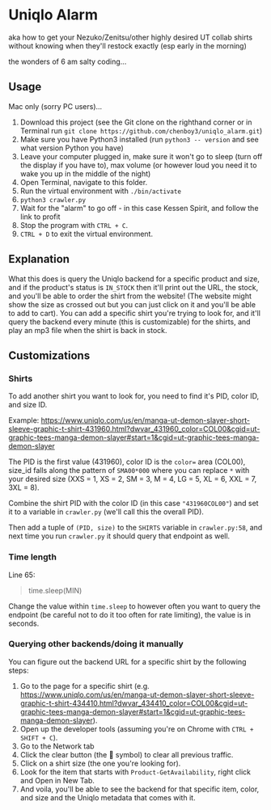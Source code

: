 # Uniqlo Alarm

aka how to get your Nezuko/Zenitsu/other highly desired UT collab shirts without knowing when they'll restock exactly (esp early in the morning)

the wonders of 6 am salty coding...

## Usage

Mac only (sorry PC users)...

1. Download this project (see the Git clone on the righthand corner or in Terminal run `git clone https://github.com/chenboy3/uniqlo_alarm.git`)
2. Make sure you have Python3 installed (run `python3 -- version` and see what version Python you have)
3. Leave your computer plugged in, make sure it won't go to sleep (turn off the display if you have to), max volume (or however loud you need it to wake you up in the middle of the night)
4. Open Terminal, navigate to this folder.
5. Run the virtual environment with `./bin/activate`
6. `python3 crawler.py`
7. Wait for the "alarm" to go off - in this case Kessen Spirit, and follow the link to profit
8. Stop the program with `CTRL + C`.
9. `CTRL + D` to exit the virtual environment.

## Explanation
What this does is query the Uniqlo backend for a specific product and size, and
if the product's status is `IN_STOCK` then it'll print out the URL, the stock, and you'll be able to order the shirt from the website! (The website might show the size as crossed out but you can just click on it and you'll be able to add to cart). You can add a specific shirt you're trying to look for, and it'll query the backend every minute (this is customizable) for the shirts, and play an mp3 file when the shirt is back in stock.

## Customizations

### Shirts

To add another shirt you want to look for, you need to find it's PID, color ID, and size ID.

Example: https://www.uniqlo.com/us/en/manga-ut-demon-slayer-short-sleeve-graphic-t-shirt-431960.html?dwvar_431960_color=COL00&cgid=ut-graphic-tees-manga-demon-slayer#start=1&cgid=ut-graphic-tees-manga-demon-slayer

The PID is the first value (431960), color ID is the `color=` area (COL00), size_id falls along the pattern of `SMA00*000` where you can replace `*` with your desired size (XXS = 1, XS = 2, SM = 3, M = 4, LG = 5, XL = 6, XXL = 7, 3XL = 8).

Combine the shirt PID with the color ID (in this case `"431960COL00"`) and set it to a variable in `crawler.py` (we'll call this the overall PID).

Then add a tuple of `(PID, size)` to the `SHIRTS` variable in `crawler.py:58`, and next time you run `crawler.py` it should query that endpoint as well.

### Time length
Line 65:
> time.sleep(MIN)

Change the value within `time.sleep` to however often you want to query the endpoint (be careful not to do it too often for rate limiting), the value is in seconds.

### Querying other backends/doing it manually

You can figure out the backend URL for a specific shirt by the following steps:

1. Go to the page for a specific shirt (e.g. https://www.uniqlo.com/us/en/manga-ut-demon-slayer-short-sleeve-graphic-t-shirt-434410.html?dwvar_434410_color=COL00&cgid=ut-graphic-tees-manga-demon-slayer#start=1&cgid=ut-graphic-tees-manga-demon-slayer).
2. Open up the developer tools (assuming you're on Chrome with `CTRL + SHIFT + C`).
3. Go to the Network tab
4. Click the clear button (the 🚫 symbol) to clear all previous traffic.
5. Click on a shirt size (the one you're looking for).
6. Look for the item that starts with `Product-GetAvailability`, right click and Open in New Tab.
7. And voila, you'll be able to see the backend for that specific item, color, and size and the Uniqlo metadata that comes with it. 
